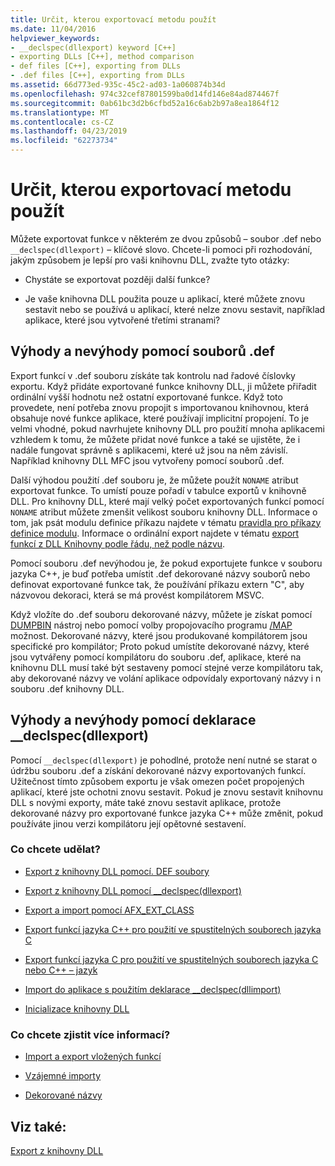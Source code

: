 ```yaml
---
title: Určit, kterou exportovací metodu použít
ms.date: 11/04/2016
helpviewer_keywords:
- __declspec(dllexport) keyword [C++]
- exporting DLLs [C++], method comparison
- def files [C++], exporting from DLLs
- .def files [C++], exporting from DLLs
ms.assetid: 66d773ed-935c-45c2-ad03-1a060874b34d
ms.openlocfilehash: 974c32cef87801599ba0d14fd146e84ad874467f
ms.sourcegitcommit: 0ab61bc3d2b6cfbd52a16c6ab2b97a8ea1864f12
ms.translationtype: MT
ms.contentlocale: cs-CZ
ms.lasthandoff: 04/23/2019
ms.locfileid: "62273734"
---
```

# <a name="determine-which-exporting-method-to-use"></a>Určit, kterou exportovací metodu použít

Můžete exportovat funkce v některém ze dvou způsobů – soubor .def nebo `__declspec(dllexport)` – klíčové slovo. Chcete-li pomoci při rozhodování, jakým způsobem je lepší pro vaši knihovnu DLL, zvažte tyto otázky:

- Chystáte se exportovat později další funkce?

- Je vaše knihovna DLL použita pouze u aplikací, které můžete znovu sestavit nebo se používá u aplikací, které nelze znovu sestavit, například aplikace, které jsou vytvořené třetími stranami?

## <a name="pros-and-cons-of-using-def-files"></a>Výhody a nevýhody pomocí souborů .def

Export funkcí v .def souboru získáte tak kontrolu nad řadové číslovky exportu. Když přidáte exportované funkce knihovny DLL, ji můžete přiřadit ordinální vyšší hodnotu než ostatní exportované funkce. Když toto provedete, není potřeba znovu propojit s importovanou knihovnou, která obsahuje nové funkce aplikace, které používají implicitní propojení. To je velmi vhodné, pokud navrhujete knihovny DLL pro použití mnoha aplikacemi vzhledem k tomu, že můžete přidat nové funkce a také se ujistěte, že i nadále fungovat správně s aplikacemi, které už jsou na něm závislí. Například knihovny DLL MFC jsou vytvořeny pomocí souborů .def.

Další výhodou použití .def souboru je, že můžete použít `NONAME` atribut exportovat funkce. To umístí pouze pořadí v tabulce exportů v knihovně DLL. Pro knihovny DLL, které mají velký počet exportovaných funkcí pomocí `NONAME` atribut můžete zmenšit velikost souboru knihovny DLL. Informace o tom, jak psát modulu definice příkazu najdete v tématu [pravidla pro příkazy definice modulu](reference/rules-for-module-definition-statements.md). Informace o ordinální export najdete v tématu [export funkcí z DLL Knihovny podle řádu, než podle názvu](exporting-functions-from-a-dll-by-ordinal-rather-than-by-name.md).

Pomocí souboru .def nevýhodou je, že pokud exportujete funkce v souboru jazyka C++, je buď potřeba umístit .def dekorované názvy souborů nebo definovat exportované funkce tak, že používání příkazu extern "C", aby názvovou dekoraci, která se má provést kompilátorem MSVC.

Když vložíte do .def souboru dekorované názvy, můžete je získat pomocí [DUMPBIN](reference/dumpbin-reference.md) nástroj nebo pomocí volby propojovacího programu [/MAP](reference/map-generate-mapfile.md) možnost. Dekorované názvy, které jsou produkované kompilátorem jsou specifické pro kompilátor; Proto pokud umístíte dekorované názvy, které jsou vytvářeny pomocí kompilátoru do souboru .def, aplikace, které na knihovnu DLL musí také být sestaveny pomocí stejné verze kompilátoru tak, aby dekorované názvy ve volání aplikace odpovídaly exportovaný názvy i n souboru .def knihovny DLL.

## <a name="pros-and-cons-of-using-declspecdllexport"></a>Výhody a nevýhody pomocí deklarace __declspec(dllexport)

Pomocí `__declspec(dllexport)` je pohodlné, protože není nutné se starat o údržbu souboru .def a získání dekorované názvy exportovaných funkcí. Užitečnost tímto způsobem exportu je však omezen počet propojených aplikací, které jste ochotni znovu sestavit. Pokud je znovu sestavit knihovnu DLL s novými exporty, máte také znovu sestavit aplikace, protože dekorované názvy pro exportované funkce jazyka C++ může změnit, pokud používáte jinou verzi kompilátoru její opětovné sestavení.

### <a name="what-do-you-want-to-do"></a>Co chcete udělat?

- [Export z knihovny DLL pomocí. DEF soubory](exporting-from-a-dll-using-def-files.md)

- [Export z knihovny DLL pomocí __declspec(dllexport)](exporting-from-a-dll-using-declspec-dllexport.md)

- [Export a import pomocí AFX_EXT_CLASS](exporting-and-importing-using-afx-ext-class.md)

- [Export funkcí jazyka C++ pro použití ve spustitelných souborech jazyka C](exporting-cpp-functions-for-use-in-c-language-executables.md)

- [Export funkcí jazyka C pro použití ve spustitelných souborech jazyka C nebo C++ – jazyk](exporting-c-functions-for-use-in-c-or-cpp-language-executables.md)

- [Import do aplikace s použitím deklarace __declspec(dllimport)](importing-into-an-application-using-declspec-dllimport.md)

- [Inicializace knihovny DLL](run-time-library-behavior.md#initializing-a-dll)

### <a name="what-do-you-want-to-know-more-about"></a>Co chcete zjistit více informací?

- [Import a export vložených funkcí](importing-and-exporting-inline-functions.md)

- [Vzájemné importy](mutual-imports.md)

- [Dekorované názvy](reference/decorated-names.md)

## <a name="see-also"></a>Viz také:

[Export z knihovny DLL](exporting-from-a-dll.md)
